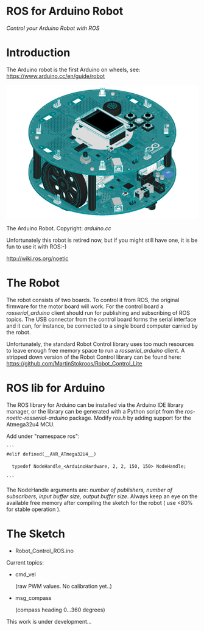 # ROS for Arduino Robot
*Control your Arduino Robot with ROS*

# Introduction

The Arduino robot is the first Arduino on wheels, see: https://www.arduino.cc/en/guide/robot 

![Arduino Robot](images/RobotIsoView.png)

The Arduino Robot. Copyright: *arduino.cc*



Unfortunately this robot is retired now, but if you might still have one, it is be fun to use it with ROS:-)

http://wiki.ros.org/noetic

# The Robot

The robot consists of two boards. To control it from ROS, the original firmware for the motor board will work. For the control board a *rosserial_arduino* client should run for publishing and subscribing of ROS topics. The USB connector from the control board forms the serial interface and it can, for instance, be connected to a single board computer carried by the robot.

Unfortunately, the standard Robot Control library uses too much resources to leave enough free memory space to run a *rosserial_arduino* client. A stripped down version of the Robot Control library can be found here: https://github.com/MartinStokroos/Robot_Control_Lite

# ROS lib for Arduino

The ROS library for Arduino can be installed via the Arduino IDE library manager, or the library can be generated with a Python script from the *ros-noetic-rosserial-arduino* package. Modify *ros.h* by adding support for the Atmega32u4 MCU.

Add under "namespace ros":

````
```
#elif defined(__AVR_ATmega32U4__)

  typedef NodeHandle_<ArduinoHardware, 2, 2, 150, 150> NodeHandle;

```
````

The NodeHandle arguments are: *number of publishers, number of subscribers, input buffer size, output buffer size*. Always keep an eye on the available free memory after compiling the sketch for the robot ( use <80% for stable operation ).

# The Sketch

- Robot_Control_ROS.ino

 Current topics:

* cmd_vel

  (raw PWM values. No calibration yet..)

* msg_compass

  (compass heading 0...360 degrees)



This work is under development...





